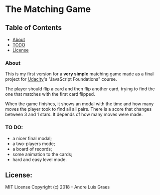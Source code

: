 # The Matching Game

## Table of Contents

* [About](#about)
* [TODO](#TODO)
* [License](#license)

### About

This is my first version for a **very simple** matching game made as a final project for [Udacity](http://www.udacuty.com)'s "JavaScript Foundations" course.

The player should flip a card and then flip another card, trying to find the one that matches with the first card flipped.

When the game finishes, it shows an modal with the time and how many moves the player took to find all all pairs. There is a score that changes between 3 and 1 stars. It depends of how many moves were made.

### TO DO:

* a nicer final modal;
* a two-players mode;
* a board of records;
* some animation to the cards;
* hard and easy level mode.

## License:

MIT License
Copyright (c) 2018 - Andre Luis Graes
